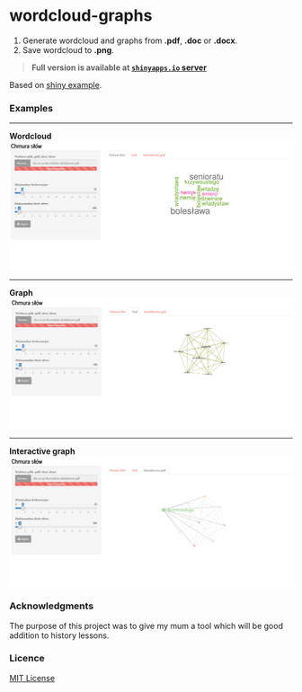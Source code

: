 # wordcloud-graphs

1. Generate wordcloud and graphs from **.pdf**, **.doc** or **.docx**.
2. Save wordcloud to **.png**.

> **Full version is available at [`shinyapps.io` server](https://robertjankowski.shinyapps.io/wordcloud-app/)**

Based on [shiny example](https://shiny.rstudio.com/gallery/word-cloud.html).




### Examples

***
**Wordcloud**
![wordcloud](images/wordcloud-example.png)
***
**Graph**
![graph](images/graph-example.png)
***
**Interactive graph**
![interactive-graph](images/interactive-graph-example.png)

### Acknowledgments
The purpose of this project was to give my mum a tool which will be good addition to history lessons.

### Licence
[MIT License](https://opensource.org/licenses/MIT)